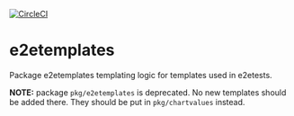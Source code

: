[![CircleCI](https://circleci.com/gh/giantswarm/e2etemplates.svg?style=shield)](https://circleci.com/gh/giantswarm/e2etemplates)

# e2etemplates

Package e2etemplates templating logic for templates used in e2etests.

**NOTE:** package `pkg/e2etemplates` is deprecated. No new templates should be
added there. They should be put in `pkg/chartvalues` instead.
